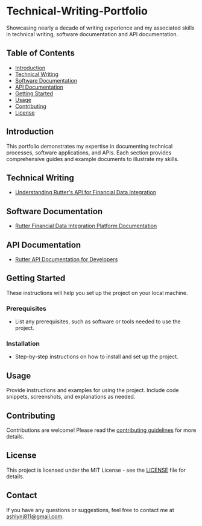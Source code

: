 # Technical-Writing-Portfolio
Showcasing nearly a decade of writing experience and my associated skills in technical writing, software documentation and API documentation.

## Table of Contents
- [Introduction](#introduction)
- [Technical Writing](#technical-writing)
- [Software Documentation](#software-documentation)
- [API Documentation](#api-documentation)
- [Getting Started](#getting-started)
- [Usage](#usage)
- [Contributing](#contributing)
- [License](#license)

## Introduction

This portfolio demonstrates my expertise in documenting technical processes, software applications, and APIs. Each section provides comprehensive guides and example documents to illustrate my skills.

## Technical Writing
- [Understanding Rutter's API for Financial Data Integration](Technical-Writing/Understanding-Rutter-API.md)

## Software Documentation
- [Rutter Financial Data Integration Platform Documentation](Software-Documentation/Rutter-Integration-Platform-Documentation.md)

## API Documentation
- [Rutter API Documentation for Developers](API-Documentation/Rutter-API-Documentation.md)

## Getting Started

These instructions will help you set up the project on your local machine.

### Prerequisites

- List any prerequisites, such as software or tools needed to use the project.

### Installation

- Step-by-step instructions on how to install and set up the project.

## Usage

Provide instructions and examples for using the project. Include code snippets, screenshots, and explanations as needed.

## Contributing

Contributions are welcome! Please read the [contributing guidelines](CONTRIBUTING.md) for more details.

## License

This project is licensed under the MIT License - see the [LICENSE](LICENSE) file for details.

## Contact

If you have any questions or suggestions, feel free to contact me at [ashlynj811@gmail.com](ashlynj811@gmail.com).
